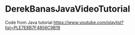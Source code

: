 # DerekBanasJavaVideoTutorial
Code from Java tutorial https://www.youtube.com/playlist?list=PLE7E8B7F4856C9B19
